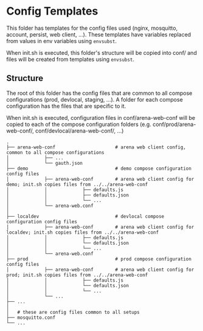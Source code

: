 # Config Templates

This folder has templates for the config files used (nginx, mosquitto, account, persist, web client, ...).
These templates have variables replaced from values in env variables using `envsubst`.

When init.sh is executed, this folder's structure will be copied into conf/ and files will be created from templates using `envsubst`.

## Structure

The root of this folder has the config files that are common to all compose configurations (prod, devlocal, staging, ...). A folder for each compose configuration has the files that are specific to it. 

When init.sh is executed, configuration files in conf/arena-web-conf will be copied to each of the compose configuration folders (e.g. conf/prod/arena-web-conf/, conf/devlocal/arena-web-conf/, ...)

```
.
├── arena-web-conf 						# arena web client config, common to all compose configurations
│             ├── ...
│             └── gauth.json
├── demo								# demo compose configuration config files
│             ├── arena-web-conf 		# arena web client config for demo; init.sh copies files from ../../arena-web-conf
│             │             ├── defaults.js
│             │             ├── defaults.json
│             │             └── ...
│             └── arena-web.conf
│
├── localdev							# devlocal compose configuration config files
│             ├── arena-web-conf        # arena web client config for localdev; init.sh copies files from ../../arena-web-conf
│             │             ├── defaults.js
│             │             └── defaults.json
│             │             └── ...
│             └── arena-web.conf
├── prod								# prod compose configuration config files
│             ├── arena-web-conf		# arena web client config for prod; init.sh copies files from ../../arena-web-conf
│             │             ├── defaults.js
│             │             └── defaults.json
│             │             └── ...
│             └── ...
├── ...
│
│   # these are config files common to all setups
├── mosquitto.conf
└── ...
```

